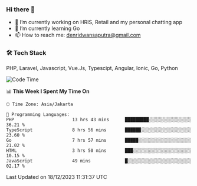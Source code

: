 ### Hi there 👋

- 🔭 I’m currently working on HRIS, Retail and my personal chatting app
- 🌱 I’m currently learning Go
- 📫 How to reach me: denridwansaputra@gmail.com


### 🛠 Tech Stack
PHP, Laravel, Javascript, Vue.Js, Typescipt, Angular, Ionic, Go, Python


<!--START_SECTION:waka-->
![Code Time](http://img.shields.io/badge/Code%20Time-4%2C006%20hrs%2044%20mins-blue)

📊 **This Week I Spent My Time On** 

```text
🕑︎ Time Zone: Asia/Jakarta

💬 Programming Languages: 
PHP                      13 hrs 43 mins      █████████░░░░░░░░░░░░░░░░   36.21 % 
TypeScript               8 hrs 56 mins       ██████░░░░░░░░░░░░░░░░░░░   23.60 % 
Go                       7 hrs 57 mins       █████░░░░░░░░░░░░░░░░░░░░   21.02 % 
HTML                     3 hrs 50 mins       ███░░░░░░░░░░░░░░░░░░░░░░   10.15 % 
JavaScript               49 mins             █░░░░░░░░░░░░░░░░░░░░░░░░   02.17 % 
```


 Last Updated on 18/12/2023 11:31:37 UTC
<!--END_SECTION:waka-->
